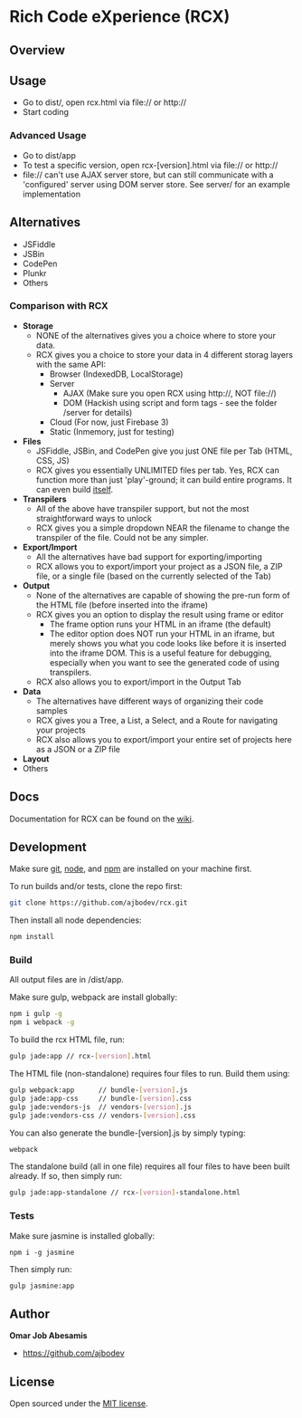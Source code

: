 
# Rich Code eXperience (RCX)

<!-- <img src='media/rcx-3.jpg'> -->

## Overview
  
## Usage

* Go to dist/, open rcx.html via file:// or http://
* Start coding

### Advanced Usage

* Go to dist/app
* To test a specific version, open rcx-[version].html via file:// or http://
* file:// can't use AJAX server store, but can still communicate with a 'configured' server using DOM server store. See server/ for an example implementation

## Alternatives

* JSFiddle
* JSBin
* CodePen
* Plunkr
* Others

### Comparison with RCX

* **Storage**
  * NONE of the alternatives gives you a choice where to store your data.
  * RCX gives you a choice to store your data in 4 different storag layers with the same API:
    * Browser (IndexedDB, LocalStorage)
    * Server 
      * AJAX (Make sure you open RCX using http://, NOT file://)
      * DOM (Hackish using script and form tags - see the folder /server for details)
    * Cloud (For now, just Firebase 3)
    * Static (Inmemory, just for testing)
* **Files**
  * JSFiddle, JSBin, and CodePen give you just ONE file per Tab (HTML, CSS, JS)
  * RCX gives you essentially UNLIMITED files per tab. Yes, RCX can function more than just 'play'-ground; it can build entire programs. It can even build [itself](#).
* **Transpilers**
  * All of the above have transpiler support, but not the most straightforward ways to unlock
  * RCX gives you a simple dropdown NEAR the filename to change the transpiler of the file. Could not be any simpler.
* **Export/Import**
  * All the alternatives have bad support for exporting/importing
  * RCX allows you to export/import your project as a JSON file, a ZIP file, or a single file (based on the currently selected of the Tab)
* **Output**
  * None of the alternatives are capable of showing the pre-run form of the HTML file (before inserted into the iframe) 
  * RCX gives you an option to display the result using frame or editor
    * The frame option runs your HTML in an iframe (the default)
    * The editor option does NOT run your HTML in an iframe, but merely shows you what you code looks like before it is inserted into the iframe DOM. This is a useful feature for debugging, especially when you want to see the generated code of using transpilers.
  * RCX also allows you to export/import in the Output Tab
* **Data**
  * The alternatives have different ways of organizing their code samples
  * RCX gives you a Tree, a List, a Select, and a Route for navigating your projects
  * RCX also allows you to export/import your entire set of projects here as a JSON or a ZIP file
* **Layout**
* Others

## Docs

Documentation for RCX can be found on the [wiki](https://github.com/ajbodev/rcx/wiki).

## Development

Make sure [git](https://git-scm.com/downloads), [node](https://nodejs.org/en/download/), and [npm](https://www.npmjs.com/package/npm) are installed on your machine first.

To run builds and/or tests, clone the repo first:

```bash
git clone https://github.com/ajbodev/rcx.git
```

Then install all node dependencies:

```bash
npm install
```

### Build

All output files are in /dist/app.

Make sure gulp, webpack are install globally:

```bash
npm i gulp -g
npm i webpack -g
```

To build the rcx HTML file, run:

```bash
gulp jade:app // rcx-[version].html
```

The HTML file (non-standalone) requires four files to run. Build them using:

```bash
gulp webpack:app      // bundle-[version].js
gulp jade:app-css     // bundle-[version].css
gulp jade:vendors-js  // vendors-[version].js
gulp jade:vendors-css // vendors-[version].css
```

You can also generate the bundle-[version].js by simply typing:

```bash
webpack
```

The standalone build (all in one file) requires all four files to have been built already. If so, then simply run:

```bash
gulp jade:app-standalone // rcx-[version]-standalone.html
```

### Tests

Make sure jasmine is installed globally:

```
npm i -g jasmine
```

Then simply run:

```bash
gulp jasmine:app
```

## Author

**Omar Job Abesamis**
- <https://github.com/ajbodev>

## License

Open sourced under the [MIT license](LICENSE.md).
